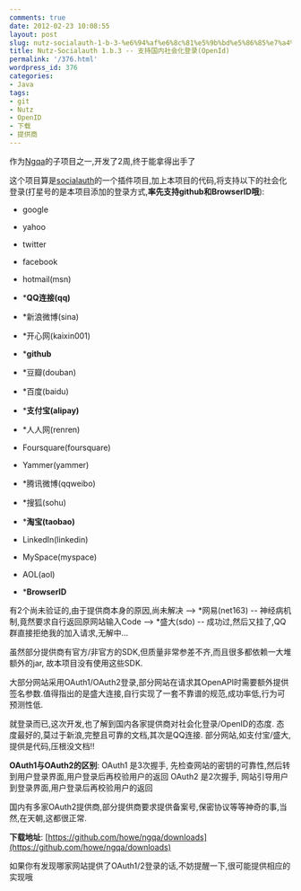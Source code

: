 ```yaml
---
comments: true
date: 2012-02-23 10:08:55
layout: post
slug: nutz-socialauth-1-b-3-%e6%94%af%e6%8c%81%e5%9b%bd%e5%86%85%e7%a4%be%e4%bc%9a%e5%8c%96%e7%99%bb%e5%bd%95openid
title: Nutz-Socialauth 1.b.3 -- 支持国内社会化登录(OpenId)
permalink: '/376.html'
wordpress_id: 376
categories:
- Java
tags:
- git
- Nutz
- OpenID
- 下载
- 提供商
---
```


作为[Ngqa](https://github.com/howe/ngqa)的子项目之一,开发了2周,终于能拿得出手了

这个项目算是[socialauth](http://code.google.com/p/socialauth/)的一个插件项目,加上本项目的代码,将支持以下的社会化登录(打星号的是本项目添加的登录方式,**率先支持github和BrowserID哦**):



	
  * google

	
  * yahoo

	
  * twitter

	
  * facebook

	
  * hotmail(msn)

	
  * ***QQ连接(qq)**

	
  * *新浪微博(sina)

	
  * *开心网(kaixin001)

	
  * ***github**

	
  * *豆瓣(douban)

	
  * *百度(baidu)

	
  * ***支付宝(alipay)**

	
  * *人人网(renren)

	
  * Foursquare(foursquare)

	
  * Yammer(yammer)

	
  * *腾讯微博(qqweibo)

	
  * *搜狐(sohu)

	
  * ***淘宝(taobao)**

	
  * LinkedIn(linkedin)

	
  * MySpace(myspace)

	
  * AOL(aol)

	
  * ***BrowserID**


有2个尚未验证的,由于提供商本身的原因,尚未解决
--> *网易(net163) -- 神经病机制,竟然要求自行返回原网站输入Code
--> *盛大(sdo) -- 成功过,然后又挂了,QQ群直接拒绝我的加入请求,无解中...

虽然部分提供商有官方/非官方的SDK,但质量非常参差不齐,而且很多都依赖一大堆额外的jar, 故本项目没有使用这些SDK.

大部分网站采用OAuth1/OAuth2登录,部分网站在请求其OpenAPI时需要额外提供签名参数.值得指出的是盛大连接,自行实现了一套不靠谱的规范,成功率低,行为可预测性低.

就登录而已,这次开发,也了解到国内各家提供商对社会化登录/OpenID的态度.
态度最好的,莫过于新浪,完整且可靠的文档,其次是QQ连接. 部分网站,如支付宝/盛大,提供是代码,压根没文档!!

**OAuth1与OAuth2的区别**:
OAuth1 是3次握手, 先检查网站的密钥的可靠性,然后转到用户登录界面,用户登录后再校验用户的返回
OAuth2 是2次握手, 网站引导用户到登录界面,用户登录后再校验用户的返回

国内有多家OAuth2提供商,部分提供商要求提供备案号,保密协议等等神奇的事,当然,在天朝,这都很正常.

**下载地址**: [https://github.com/howe/ngqa/downloads](https://github.com/howe/ngqa/downloads)

如果你有发现哪家网站提供了OAuth1/2登录的话,不妨提醒一下,很可能提供相应的实现哦
